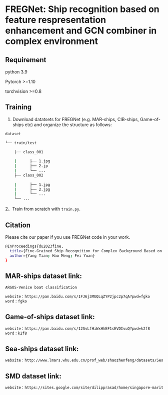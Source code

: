 # FREGNet: Ship recognition based on feature respresentation enhancement and GCN combiner in complex environment

## Requirement
python 3.9

Pytorch >=1.10

torchvision >=0.8

## Training

1. Download datatsets for FREGNet (e.g. MAR-ships, CIB-ships, Game-of-ships etc) and organize the structure as follows:
```bash
dataset

└── train/test

    ├── class_001
    
    |      ├── 1.jpg    
    |      ├── 2.jp
    |      └── ...    
    ├── class_002
    
    |      ├── 1.jpg
    |      ├── 2.jpg
    |      └── ...
    └── ...
```
2、Train from scratch with `train.py`.


## Citation
Please cite our paper if you use FREGNet code in your work.
```bash
@InProceedings{du2023fine,
  title={Fine-Grained Ship Recognition for Complex Background Based on Global to Local and Progressive Learning},
  author={Yang Tian; Hao Meng; Fei Yuan}
}
```

## MAR-ships dataset link:
```bash
ARGOS-Venice boat classification

website：https://pan.baidu.com/s/1FJ6j3MUQLqZYP2jpc2p7qA?pwd=fgko  
word：fgko
```


## Game-of-ships dataset link:
```bash
website：https://pan.baidu.com/s/12SvLfHiWxHhEF1sEVDIvuQ?pwd=k2f8 
word：k2f8
```

## Sea-ships dataset link:
```bash
website：http://www.lmars.whu.edu.cn/prof_web/shaozhenfeng/datasets/SeaShips%287000%29.zip
```

## SMD dataset link:
```bash
website：https://sites.google.com/site/dilipprasad/home/singapore-maritime-dataset
```
